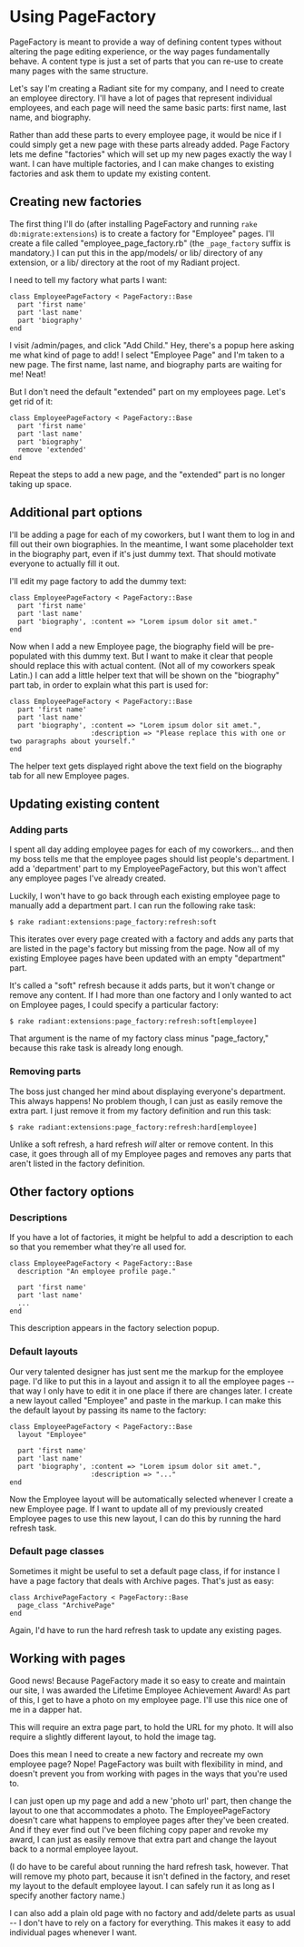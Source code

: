 # Using PageFactory

PageFactory is meant to provide a way of defining content types without altering the page editing experience, or the way pages fundamentally behave. A content type is just a set of parts that you can re-use to create many pages with the same structure.

Let's say I'm creating a Radiant site for my company, and I need to create an employee directory. I'll have a lot of pages that represent individual employees, and each page will need the same basic parts: first name, last name, and biography.

Rather than add these parts to every employee page, it would be nice if I could simply get a new page with these parts already added. Page Factory lets me define "factories" which will set up my new pages exactly the way I want. I can have multiple factories, and I can make changes to existing factories and ask them to update my existing content.

## Creating new factories

The first thing I'll do (after installing PageFactory and running `rake db:migrate:extensions`) is to create a factory for "Employee" pages. I'll create a file called "employee_page_factory.rb" (the `_page_factory` suffix is mandatory.) I can put this in the app/models/ or lib/ directory of any extension, or a lib/ directory at the root of my Radiant project.

I need to tell my factory what parts I want:

    class EmployeePageFactory < PageFactory::Base
      part 'first name'
      part 'last name'
      part 'biography'
    end

I visit /admin/pages, and click "Add Child." Hey, there's a popup here asking me what kind of page to add! I select "Employee Page" and I'm taken to a new page. The first name, last name, and biography parts are waiting for me! Neat!

But I don't need the default "extended" part on my employees page. Let's get rid of it:

    class EmployeePageFactory < PageFactory::Base
      part 'first name'
      part 'last name'
      part 'biography'
      remove 'extended'
    end

Repeat the steps to add a new page, and the "extended" part is no longer taking up space.

## Additional part options

I'll be adding a page for each of my coworkers, but I want them to log in and fill out their own biographies. In the meantime, I want some placeholder text in the biography part, even if it's just dummy text. That should motivate everyone to actually fill it out.

I'll edit my page factory to add the dummy text:

    class EmployeePageFactory < PageFactory::Base
      part 'first name'
      part 'last name'
      part 'biography', :content => "Lorem ipsum dolor sit amet."
    end

Now when I add a new Employee page, the biography field will be pre-populated with this dummy text. But I want to make it clear that people should replace this with actual content. (Not all of my coworkers speak Latin.) I can add a little helper text that will be shown on the "biography" part tab, in order to explain what this part is used for:

    class EmployeePageFactory < PageFactory::Base
      part 'first name'
      part 'last name'
      part 'biography', :content => "Lorem ipsum dolor sit amet.",
                        :description => "Please replace this with one or two paragraphs about yourself."
    end

The helper text gets displayed right above the text field on the biography tab for all new Employee pages.

## Updating existing content

### Adding parts

I spent all day adding employee pages for each of my coworkers... and then my boss tells me that the employee pages should list people's department. I add a 'department' part to my EmployeePageFactory, but this won't affect any employee pages I've already created.

Luckily, I won't have to go back through each existing employee page to manually add a department part. I can run the following rake task:

    $ rake radiant:extensions:page_factory:refresh:soft

This iterates over every page created with a factory and adds any parts that are listed in the page's factory but missing from the page. Now all of my existing Employee pages have been updated with an empty "department" part.

It's called a "soft" refresh because it adds parts, but it won't change or remove any content. If I had more than one factory and I only wanted to act on Employee pages, I could specify a particular factory:

    $ rake radiant:extensions:page_factory:refresh:soft[employee]

That argument is the name of my factory class minus "page_factory," because this rake task is already long enough.

### Removing parts

The boss just changed her mind about displaying everyone's department. This always happens! No problem though, I can just as easily remove the extra part. I just remove it from my factory definition and run this task:

    $ rake radiant:extensions:page_factory:refresh:hard[employee]

Unlike a soft refresh, a hard refresh _will_ alter or remove content. In this case, it goes through all of my Employee pages and removes any parts that aren't listed in the factory definition.

## Other factory options

### Descriptions

If you have a lot of factories, it might be helpful to add a description to each so that you remember what they're all used for.

    class EmployeePageFactory < PageFactory::Base
      description "An employee profile page."

      part 'first name'
      part 'last name'
      ...
    end

This description appears in the factory selection popup.

### Default layouts

Our very talented designer has just sent me the markup for the employee page. I'd like to put this in a layout and assign it to all the employee pages -- that way I only have to edit it in one place if there are changes later. I create a new layout called "Employee" and paste in the markup. I can make this the default layout by passing its name to the factory:

    class EmployeePageFactory < PageFactory::Base
      layout "Employee"
      
      part 'first name'
      part 'last name'
      part 'biography', :content => "Lorem ipsum dolor sit amet.",
                        :description => "..."
    end

Now the Employee layout will be automatically selected whenever I create a new Employee page. If I want to update all of my previously created Employee pages to use this new layout, I can do this by running the hard refresh task.

### Default page classes

Sometimes it might be useful to set a default page class, if for instance I have a page factory that deals with Archive pages. That's just as easy:

    class ArchivePageFactory < PageFactory::Base
      page_class "ArchivePage"
    end

Again, I'd have to run the hard refresh task to update any existing pages.

## Working with pages

Good news! Because PageFactory made it so easy to create and maintain our site, I was awarded the Lifetime Employee Achievement Award! As part of this, I get to have a photo on my employee page. I'll use this nice one of me in a dapper hat.

This will require an extra page part, to hold the URL for my photo. It will also require a slightly different layout, to hold the image tag.

Does this mean I need to create a new factory and recreate my own employee page? Nope! PageFactory was built with flexibility in mind, and doesn't prevent you from working with pages in the ways that you're used to.

I can just open up my page and add a new 'photo url' part, then change the layout to one that accommodates a photo. The EmployeePageFactory doesn't care what happens to employee pages after they've been created. And if they ever find out I've been filching copy paper and revoke my award, I can just as easily remove that extra part and change the layout back to a normal employee layout.

(I do have to be careful about running the hard refresh task, however. That will remove my photo part, because it isn't defined in the factory, and reset my layout to the default employee layout. I can safely run it as long as I specify another factory name.)

I can also add a plain old page with no factory and add/delete parts as usual -- I don't have to rely on a factory for everything. This makes it easy to add individual pages whenever I want.